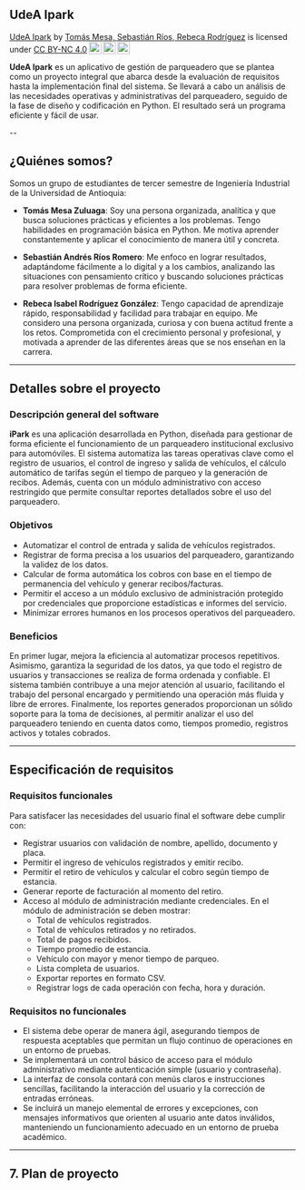 ## UdeA Ipark

<p xmlns:cc="http://creativecommons.org/ns#" xmlns:dct="http://purl.org/dc/terms/"><a property="dct:title" rel="cc:attributionURL" href="https://github.com/tomasmesaz/parqueadero">UdeA Ipark</a> by <a rel="cc:attributionURL dct:creator" property="cc:attributionName" href="https://github.com/tomasmesaz">Tomás Mesa, Sebastián Ríos, Rebeca Rodríguez</a> is licensed under <a href="https://creativecommons.org/licenses/by-nc/4.0/?ref=chooser-v1" target="_blank" rel="license noopener noreferrer" style="display:inline-block;">CC BY-NC 4.0<img style="height:22px!important;margin-left:3px;vertical-align:text-bottom;" src="https://mirrors.creativecommons.org/presskit/icons/cc.svg?ref=chooser-v1" alt=""><img style="height:22px!important;margin-left:3px;vertical-align:text-bottom;" src="https://mirrors.creativecommons.org/presskit/icons/by.svg?ref=chooser-v1" alt=""><img style="height:22px!important;margin-left:3px;vertical-align:text-bottom;" src="https://mirrors.creativecommons.org/presskit/icons/nc.svg?ref=chooser-v1" alt=""></a></p>

**UdeA Ipark** es un aplicativo de gestión de parqueadero que se plantea como un proyecto integral que abarca desde la evaluación de requisitos hasta la implementación final del sistema. Se llevará a cabo un análisis de las necesidades operativas y administrativas del parqueadero, seguido de la fase de diseño y codificación en Python. El resultado será un programa eficiente y fácil de usar.

--

## ¿Quiénes somos?

Somos un grupo de estudiantes de tercer semestre de Ingeniería Industrial de la Universidad de Antioquia:

- **Tomás Mesa Zuluaga**: Soy una persona organizada, analítica y que busca soluciones prácticas y eficientes a los problemas. Tengo habilidades en programación básica en Python. Me motiva aprender constantemente y aplicar el conocimiento de manera útil y concreta.

- **Sebastián Andrés Ríos Romero**: Me enfoco en lograr resultados, adaptándome fácilmente a lo digital y a los cambios, analizando las situaciones con pensamiento crítico y buscando soluciones prácticas para resolver problemas de forma eficiente.

- **Rebeca Isabel Rodríguez González**: Tengo capacidad de aprendizaje rápido, responsabilidad y facilidad para trabajar en equipo. Me considero una persona organizada, curiosa y con buena actitud frente a los retos. Comprometida con el crecimiento personal y profesional, y motivada a aprender de las diferentes áreas que se nos enseñan en la carrera.

---

## Detalles sobre el proyecto

### Descripción general del software

**iPark** es una aplicación desarrollada en Python, diseñada para gestionar de forma eficiente el funcionamiento de un parqueadero institucional exclusivo para automóviles. El sistema automatiza las tareas operativas clave como el registro de usuarios, el control de ingreso y salida de vehículos, el cálculo automático de tarifas según el tiempo de parqueo y la generación de recibos. Además, cuenta con un módulo administrativo con acceso restringido que permite consultar reportes detallados sobre el uso del parqueadero.

### Objetivos

- Automatizar el control de entrada y salida de vehículos registrados.
- Registrar de forma precisa a los usuarios del parqueadero, garantizando la validez de los datos.
- Calcular de forma automática los cobros con base en el tiempo de permanencia del vehículo y generar recibos/facturas.
- Permitir el acceso a un módulo exclusivo de administración protegido por credenciales que proporcione estadísticas e informes del servicio.
- Minimizar errores humanos en los procesos operativos del parqueadero.

### Beneficios

En primer lugar, mejora la eficiencia al automatizar procesos repetitivos. Asimismo, garantiza la seguridad de los datos, ya que todo el registro de usuarios y transacciones se realiza de forma ordenada y confiable. El sistema también contribuye a una mejor atención al usuario, facilitando el trabajo del personal encargado y permitiendo una operación más fluida y libre de errores. Finalmente, los reportes generados proporcionan un sólido soporte para la toma de decisiones, al permitir analizar el uso del parqueadero teniendo en cuenta datos como, tiempos promedio, registros activos y totales cobrados.

---

## Especificación de requisitos

### Requisitos funcionales

Para satisfacer las necesidades del usuario final el software debe cumplir con:

- Registrar usuarios con validación de nombre, apellido, documento y placa.
- Permitir el ingreso de vehículos registrados y emitir recibo.
- Permitir el retiro de vehículos y calcular el cobro según tiempo de estancia.
- Generar reporte de facturación al momento del retiro.
- Acceso al módulo de administración mediante credenciales. En el módulo de administración se deben mostrar:
  - Total de vehículos registrados.
  - Total de vehículos retirados y no retirados.
  - Total de pagos recibidos.
  - Tiempo promedio de estancia.
  - Vehículo con mayor y menor tiempo de parqueo.
  - Lista completa de usuarios.
  - Exportar reportes en formato CSV.
  - Registrar logs de cada operación con fecha, hora y duración.

### Requisitos no funcionales

- El sistema debe operar de manera ágil, asegurando tiempos de respuesta aceptables que permitan un flujo continuo de operaciones en un entorno de pruebas.
- Se implementará un control básico de acceso para el módulo administrativo mediante autenticación simple (usuario y contraseña).
- La interfaz de consola contará con menús claros e instrucciones sencillas, facilitando la interacción del usuario y la corrección de entradas erróneas.
- Se incluirá un manejo elemental de errores y excepciones, con mensajes informativos que orienten al usuario ante datos inválidos, manteniendo un funcionamiento adecuado en un entorno de prueba académico.

---

## 7. Plan de proyecto
